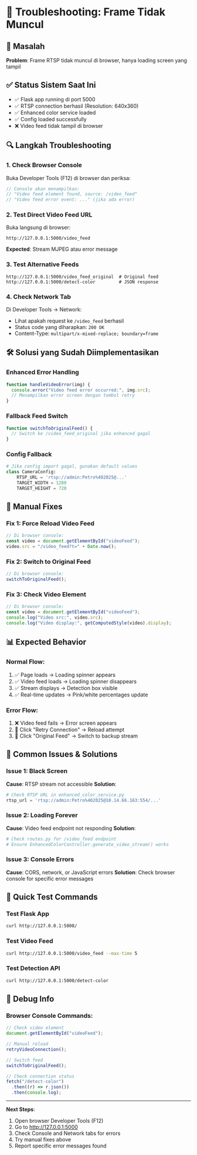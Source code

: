 # 🔧 Troubleshooting: Frame Tidak Muncul

## 🎯 Masalah

**Problem**: Frame RTSP tidak muncul di browser, hanya loading screen yang tampil

## ✅ Status Sistem Saat Ini

- ✅ Flask app running di port 5000
- ✅ RTSP connection berhasil (Resolution: 640x360)
- ✅ Enhanced color service loaded
- ✅ Config loaded successfully
- ❌ Video feed tidak tampil di browser

## 🔍 Langkah Troubleshooting

### 1. **Check Browser Console**

Buka Developer Tools (F12) di browser dan periksa:

```javascript
// Console akan menampilkan:
// "Video feed element found, source: /video_feed"
// "Video feed error event: ..." (jika ada error)
```

### 2. **Test Direct Video Feed URL**

Buka langsung di browser:

```
http://127.0.0.1:5000/video_feed
```

**Expected**: Stream MJPEG atau error message

### 3. **Test Alternative Feeds**

```
http://127.0.0.1:5000/video_feed_original  # Original feed
http://127.0.0.1:5000/detect-color         # JSON response
```

### 4. **Check Network Tab**

Di Developer Tools → Network:

- Lihat apakah request ke `/video_feed` berhasil
- Status code yang diharapkan: `200 OK`
- Content-Type: `multipart/x-mixed-replace; boundary=frame`

## 🛠️ Solusi yang Sudah Diimplementasikan

### **Enhanced Error Handling**

```javascript
function handleVideoError(img) {
  console.error("Video feed error occurred:", img.src);
  // Menampilkan error screen dengan tombol retry
}
```

### **Fallback Feed Switch**

```javascript
function switchToOriginalFeed() {
  // Switch ke /video_feed_original jika enhanced gagal
}
```

### **Config Fallback**

```python
# Jika config import gagal, gunakan default values
class CameraConfig:
    RTSP_URL = 'rtsp://admin:Petro%402025@...'
    TARGET_WIDTH = 1280
    TARGET_HEIGHT = 720
```

## 🔧 Manual Fixes

### **Fix 1: Force Reload Video Feed**

```javascript
// Di browser console:
const video = document.getElementById("videoFeed");
video.src = "/video_feed?t=" + Date.now();
```

### **Fix 2: Switch to Original Feed**

```javascript
// Di browser console:
switchToOriginalFeed();
```

### **Fix 3: Check Video Element**

```javascript
// Di browser console:
const video = document.getElementById("videoFeed");
console.log("Video src:", video.src);
console.log("Video display:", getComputedStyle(video).display);
```

## 📊 Expected Behavior

### **Normal Flow:**

1. ✅ Page loads → Loading spinner appears
2. ✅ Video feed loads → Loading spinner disappears
3. ✅ Stream displays → Detection box visible
4. ✅ Real-time updates → Pink/white percentages update

### **Error Flow:**

1. ❌ Video feed fails → Error screen appears
2. 🔄 Click "Retry Connection" → Reload attempt
3. 🔄 Click "Original Feed" → Switch to backup stream

## 🚨 Common Issues & Solutions

### **Issue 1: Black Screen**

**Cause**: RTSP stream not accessible
**Solution**:

```python
# Check RTSP URL in enhanced_color_service.py
rtsp_url = 'rtsp://admin:Petro%402025@10.14.66.163:554/...'
```

### **Issue 2: Loading Forever**

**Cause**: Video feed endpoint not responding
**Solution**:

```python
# Check routes.py for /video_feed endpoint
# Ensure EnhancedColorController.generate_video_stream() works
```

### **Issue 3: Console Errors**

**Cause**: CORS, network, or JavaScript errors
**Solution**: Check browser console for specific error messages

## 🎯 Quick Test Commands

### **Test Flask App**

```bash
curl http://127.0.0.1:5000/
```

### **Test Video Feed**

```bash
curl http://127.0.0.1:5000/video_feed --max-time 5
```

### **Test Detection API**

```bash
curl http://127.0.0.1:5000/detect-color
```

## 📝 Debug Info

### **Browser Console Commands:**

```javascript
// Check video element
document.getElementById("videoFeed");

// Manual reload
retryVideoConnection();

// Switch feed
switchToOriginalFeed();

// Check connection status
fetch("/detect-color")
  .then((r) => r.json())
  .then(console.log);
```

---

**Next Steps**:

1. Open browser Developer Tools (F12)
2. Go to http://127.0.0.1:5000
3. Check Console and Network tabs for errors
4. Try manual fixes above
5. Report specific error messages found
